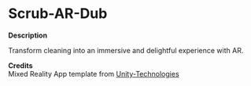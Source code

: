 # Scrub-AR-Dub

**Description**

Transform cleaning into an immersive and delightful experience with AR.

**Credits**<br>
Mixed Reality App template from [Unity-Technologies](https://github.com/Unity-Technologies/mr-example-meta-openxr)
